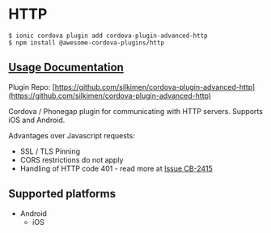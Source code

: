 # HTTP

```text
$ ionic cordova plugin add cordova-plugin-advanced-http
$ npm install @awesome-cordova-plugins/http
```

## [Usage Documentation](https://danielsogl.gitbook.io/awesome-cordova-plugins/plugins/http/)

Plugin Repo: [https://github.com/silkimen/cordova-plugin-advanced-http](https://github.com/silkimen/cordova-plugin-advanced-http)

Cordova / Phonegap plugin for communicating with HTTP servers. Supports iOS and Android.

Advantages over Javascript requests:

* SSL / TLS Pinning
* CORS restrictions do not apply
* Handling of HTTP code 401 - read more at [Issue CB-2415](https://issues.apache.org/jira/browse/CB-2415)

## Supported platforms

* Android
  * iOS

